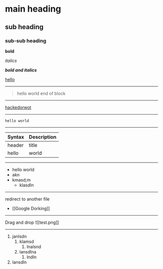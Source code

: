 # main heading

## sub heading

### sub-sub heading

**bold**

*italics*

***bold and italics***

<u> hello </u>

---

> hello world
> end of block

---

[hackedorwot](https://www.hacked.com)

---
`hello world`

---

|Syntax|Description|
|-------|------------|
|header|title|
|hello|world|

---
- hello world
- akn
- kmasd;m
	- klasdln

---

redirect to another file

- [[Google Dorking]]

---
Drag and drop
![[test.png]]

---

1. janlsdn
	1. klamsd
		1. lnalsnd
	2. lansdlna
		1. lndln
2. lansdln